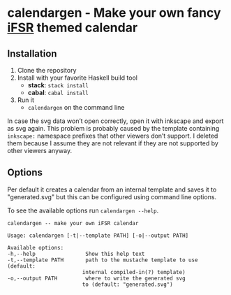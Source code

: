 # calendargen - Make your own fancy [iFSR](https://ifsr.de) themed calendar

## Installation

1. Clone the repository
2. Install with your favorite Haskell build tool
    - **stack**: `stack install`
    - **cabal**: `cabal install`
3. Run it
    - `calendargen` on the command line

In case the svg data won’t open correctly, open it with inkscape and export as svg again.
This problem is probably caused by the template containing `inkscape:` namespace prefixes that other viewers don’t support.
I deleted them because I assume they are not relevant if they are not supported by other viewers anyway.

## Options

Per default it creates a calendar from an internal template and saves it to "generated.svg" but this can be configured using command line options.

To see the available options run `calendargen --help`.

    calendargen -- make your own iFSR calendar

    Usage: calendargen [-t|--template PATH] [-o|--output PATH]

    Available options:
    -h,--help                Show this help text
    -t,--template PATH       path to the mustache template to use (default:
                            internal compiled-in(?) template)
    -o,--output PATH         where to write the generated svg
                            to (default: "generated.svg")
